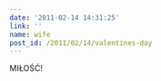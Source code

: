 ```yaml
---
date: '2011-02-14 14:31:25'
link: ''
name: wife
post_id: /2011/02/14/valentines-day
---
```


MIŁOŚĆ!

